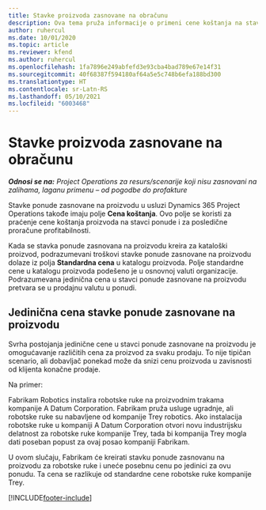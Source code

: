 ```yaml
---
title: Stavke proizvoda zasnovane na obračunu
description: Ova tema pruža informacije o primeni cene koštanja na stavku ponude zasnovane na proizvodu.
author: ruhercul
ms.date: 10/01/2020
ms.topic: article
ms.reviewer: kfend
ms.author: ruhercul
ms.openlocfilehash: 1fa7896e249abfefd3e93cba4bad789e67e14f31
ms.sourcegitcommit: 40f68387f594180af64a5e5c748b6efa188bd300
ms.translationtype: HT
ms.contentlocale: sr-Latn-RS
ms.lasthandoff: 05/10/2021
ms.locfileid: "6003468"
---
```

# <a name="costing-product-based-quote-lines"></a>Stavke proizvoda zasnovane na obračunu

_**Odnosi se na:** Project Operations za resurs/scenarije koji nisu zasnovani na zalihama, laganu primenu – od pogodbe do profakture_


Stavke ponude zasnovane na proizvodu u usluzi Dynamics 365 Project Operations takođe imaju polje **Cena koštanja**. Ovo polje se koristi za praćenje cene koštanja proizvoda na stavci ponude i za posledične proračune profitabilnosti.

Kada se stavka ponude zasnovana na proizvodu kreira za kataloški proizvod, podrazumevani troškovi stavke ponude zasnovane na proizvodu dolaze iz polja **Standardna cena** u katalogu proizvoda. Polje standardne cene u katalogu proizvoda podešeno je u osnovnoj valuti organizacije. Podrazumevana jedinična cena u stavci ponude zasnovane na proizvodu pretvara se u prodajnu valutu u ponudi.

## <a name="unit-cost-on-a-product-based-quote-line"></a>Jedinična cena stavke ponude zasnovane na proizvodu

Svrha postojanja jedinične cene u stavci ponude zasnovane na proizvodu je omogućavanje različitih cena za proizvod za svaku prodaju. To nije tipičan scenario, ali dobavljač ponekad može da snizi cenu proizvoda u zavisnosti od klijenta konačne prodaje.

Na primer:

Fabrikam Robotics instalira robotske ruke na proizvodnim trakama kompanije A Datum Corporation. Fabrikam pruža usluge ugradnje, ali robotske ruke su nabavljene od kompanije Trey robotics. Ako instalacija robotske ruke u kompaniji A Datum Corporation otvori novu industrijsku delatnost za robotske ruke kompanije Trey, tada bi kompanija Trey mogla dati poseban popust za ovaj posao kompaniji Fabrikam.

U ovom slučaju, Fabrikam će kreirati stavku ponude zasnovanu na proizvodu za robotske ruke i uneće posebnu cenu po jedinici za ovu ponudu. Ta cena se razlikuje od standardne cene robotske ruke kompanije Trey.


[!INCLUDE[footer-include](../../includes/footer-banner.md)]